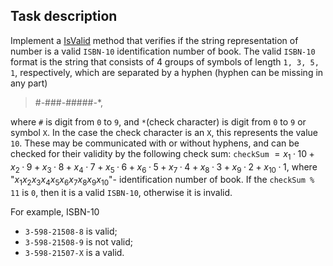 ## Task description

Implement a [IsValid](StringVerification/IsbnVerifier.cs#L13) method that verifies if the string representation of number is a valid `ISBN-10` identification number of book. The valid `ISBN-10` format is the string that consists of 4 groups of symbols of length `1, 3, 5, 1`, respectively, which are separated by a hyphen (hyphen can be missing in any part)  
 
> #-###-#####-*, 

where `#` is digit from `0` to `9`, and `*`(check character) is digit from `0` to `9` or symbol `X`. In the case the check character is an `X`, this represents the value `10`. These may be communicated with or without hyphens, and can be checked for their validity by the following check sum: `checkSum` $`= x_1 · 10 + x_2 · 9 + x_3 · 8 + x_4 · 7 + x_5 · 6 + x_6 · 5 + x_7 · 4 + x_8 · 3 + x_9 · 2 + x_{10} · 1`$, where "$`x_1x_2x_3x_4x_5x_6x_7x_8x_9x_{10}`$"- identification number of book. If the `checkSum % 11` is `0`, then it is a valid `ISBN-10`, otherwise it is invalid.

For example, ISBN-10 
- `3-598-21508-8` is valid;
- `3-598-21508-9` is not valid;
- `3-598-21507-X` is a valid.